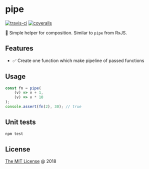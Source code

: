 # pipe

[![travis-ci](https://api.travis-ci.com/piecioshka/pipe.svg?branch=master)](https://app.travis-ci.com/github/piecioshka/pipe)
[![coveralls](https://coveralls.io/repos/github/piecioshka/pipe/badge.svg?branch=master)](https://coveralls.io/github/piecioshka/pipe?branch=master)

:hammer: Simple helper for composition. Similar to `pipe` from RxJS.

## Features

* :white_check_mark: Create one function which make pipeline of passed functions

## Usage

```javascript
const fn = pipe(
    (v) => v + 1,
    (v) => v * 10
);
console.assert(fn(2), 30); // true
```

## Unit tests

```bash
npm test
```

## License

[The MIT License](http://piecioshka.mit-license.org) @ 2018
